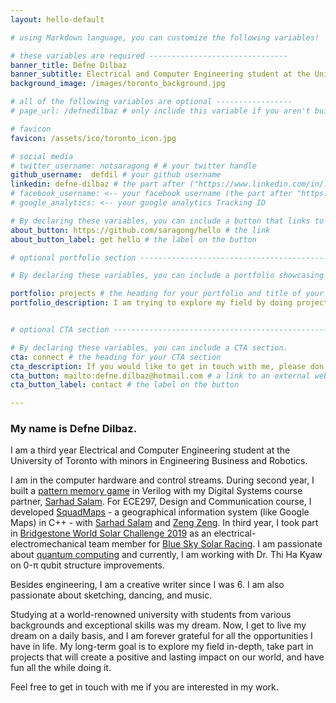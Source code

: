 ```yaml
---
layout: hello-default

# using Markdown language, you can customize the following variables!

# these variables are required -------------------------------
banner_title: Defne Dilbaz
banner_subtitle: Electrical and Computer Engineering student at the University of Toronto. Passionate about computer hardware and quantum computing.
background_image: /images/toronto_background.jpg

# all of the following variables are optional -----------------
# page_url: /defnedilbaz # only include this variable if you aren't building the page to your primary domain 

# favicon
favicon: /assets/ico/toronto_icon.jpg

# social media
# twitter_username: notsaragong # # your twitter handle
github_username:  defdil # your github username
linkedin: defne-dilbaz # the part after ("https://www.linkedin.com/in/...")
# facebook_username: <-- your facebook username (the part after "https://www.facebook.com/...")
# google_analytics: <-- your google analytics Tracking ID

# By declaring these variables, you can include a button that links to an external website or to media.
about_button: https://github.com/saragong/hello # the link
about_button_label: get hello # the label on the button

# optional portfolio section ------------------------------------------

# By declaring these variables, you can include a portfolio showcasing your work and organize your portfolio's items into a custom layout, all without adding any CSS. In addition, you must 1) create an HTML file in the_includes folder for each project with the text you'd like to display, and 2) create a YAML file in the _data folder describing the order in which each project should be shown and categorized. See `/includes/example.html` and `/_data/work.yml` for examples.

portfolio: projects # the heading for your portfolio and title of your YAML file
portfolio_description: I am trying to explore my field by doing projects in teams. If you have any questions about my projects, feel free to contact me.  # a description to be desplayed below the heading and above the content


# optional CTA section --------------------------------------------------

# By declaring these variables, you can include a CTA section.
cta: connect # the heading for your CTA section
cta_description: If you would like to get in touch with me, please don't hesitate to reach out. # a description to be desplayed below the heading and above the content
cta_button: mailto:defne.dilbaz@hotmail.com # a link to an external website or to media
cta_button_label: contact # the label on the button

---			
```

[//]: # (write a bit about yourself here)

### **My name is Defne Dilbaz.**
  
I am a third year Electrical and Computer Engineering student at the University of Toronto with minors in Engineering Business and Robotics. 

I am in the computer hardware and control streams. During second year, I built a [pattern memory game](https://github.com/defdil/Feel-The-Grid) in Verilog with my Digital Systems course partner, [Sarhad Salam](https://github.com/SarhadSalam). For ECE297, Design and Communication course, I developed [SquadMaps](https://www.youtube.com/watch?v=0NwSkulI8CA) - a geographical information system (like Google Maps) in C++ - with [Sarhad Salam](https://github.com/SarhadSalam) and [Zeng Zeng](https://github.com/XiuLuoShen). In third year, I took part in [Bridgestone World Solar Challenge 2019](https://www.worldsolarchallenge.org/) as an electrical-electromechanical team member for [Blue Sky Solar Racing](http://blueskysolar.utoronto.ca/?page_id=3687). I am passionate about [quantum computing](https://www.youtube.com/watch?v=tUWtEOjGNU0) and currently, I am working with Dr. Thi Ha Kyaw on 0-&#960; qubit structure improvements. 

Besides engineering, I am a creative writer since I was 6. I am also passionate about sketching, dancing, and music. 

Studying at a world-renowned university with students from various backgrounds and exceptional skills was my dream. Now, I get to live my dream on a daily basis, and I am forever grateful for all the opportunities I have in life. My long-term goal is to explore my field in-depth, take part in projects that will create a positive and lasting impact on our world, and have fun all the while doing it. 

Feel free to get in touch with me if you are interested in my work. 
